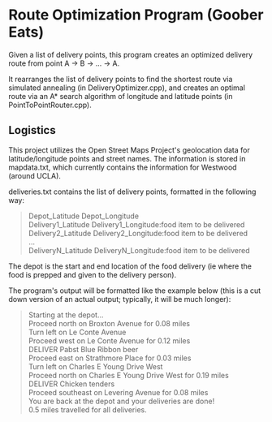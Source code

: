 # Route Optimization Program (Goober Eats) #

Given a list of delivery points, this program creates an optimized delivery route from point A -> B -> ... -> A.

It rearranges the list of delivery points to find the shortest route via simulated annealing (in DeliveryOptimizer.cpp), and creates an optimal route via an A* search algorithm of longitude and latitude points (in PointToPointRouter.cpp).

## Logistics ##

This project utilizes the Open Street Maps Project's geolocation data for latitude/longitude points and street names. The information is stored in mapdata.txt, which currently contains the information for Westwood (around UCLA).

deliveries.txt contains the list of delivery points, formatted in the following way: <br />
> Depot_Latitude Depot_Longitude <br />
> Delivery1_Latitude Delivery1_Longitude:food item to be delivered <br />
> Delivery2_Latitude Delivery2_Longitude:food item to be delivered <br />
> … <br />
> DeliveryN_Latitude DeliveryN_Longitude:food item to be delivered <br />

The depot is the start and end location of the food delivery (ie where the food is prepped and given to the delivery person).

The program's output will be formatted like the example below (this is a cut down version of an actual output; typically, it will be much longer):
> Starting at the depot... <br />
> Proceed north on Broxton Avenue for 0.08 miles <br />
> Turn left on Le Conte Avenue <br />
> Proceed west on Le Conte Avenue for 0.12 miles <br />
> DELIVER Pabst Blue Ribbon beer <br />
> Proceed east on Strathmore Place for 0.03 miles <br />
> Turn left on Charles E Young Drive West <br />
> Proceed north on Charles E Young Drive West for 0.19 miles <br />
> DELIVER Chicken tenders <br />
> Proceed southeast on Levering Avenue for 0.08 miles <br />
> You are back at the depot and your deliveries are done! <br />
> 0.5 miles travelled for all deliveries. <br />

